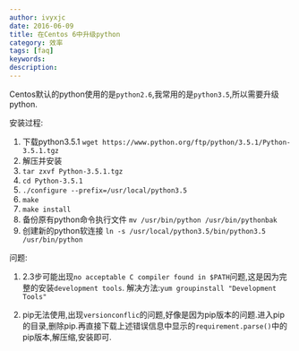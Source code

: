 ```yaml
---
author: ivyxjc
date: 2016-06-09
title: 在Centos 6中升级python
category: 效率
tags: [faq]
keywords:
description:
---
```

Centos默认的python使用的是`python2.6`,我常用的是`python3.5`,所以需要升级python.
<!--more-->

安装过程:

1. 下载python3.5.1
`wget https://www.python.org/ftp/python/3.5.1/Python-3.5.1.tgz`
2. 解压并安装
 1. `tar zxvf Python-3.5.1.tgz`
 2. `cd Python-3.5.1`
 3. `./configure --prefix=/usr/local/python3.5`
 4. `make`
 5. `make install`
3. 备份原有python命令执行文件
`mv /usr/bin/python /usr/bin/pythonbak`
4. 创建新的python软连接
   `ln -s /usr/local/python3.5/bin/python3.5 /usr/bin/python`

问题:
1. 2.3步可能出现`no acceptable C compiler found in $PATH`问题,这是因为完整的安装`development tools`.
    解决方法:`yum groupinstall "Development Tools"`

2. pip无法使用,出现`versionconflic`的问题,好像是因为pip版本的问题.进入pip的目录,删除pip.再直接下载上述错误信息中显示的`requirement.parse()`中的pip版本,解压缩,安装即可.
